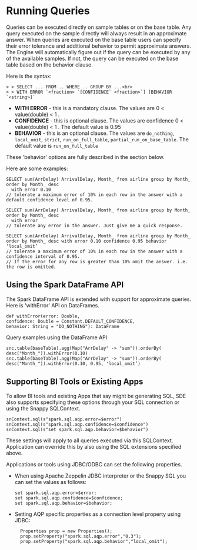 # Running Queries

Queries can be executed directly on sample tables or on the base table. Any query executed on the sample directly will always result in an approximate answer. When queries are executed on the base table users can specify their error tolerance and additional behavior to permit approximate answers. The Engine will automatically figure out if the query can be executed by any of the available samples. If not, the query can be executed on the base table based on the behavior clause. 

Here is the syntax:

```pre
> > SELECT ... FROM .. WHERE .. GROUP BY ...<br>
> > WITH ERROR `<fraction> `[CONFIDENCE` <fraction>`] [BEHAVIOR `<string>]`
```
    
* **WITH ERROR** - this is a mandatory clause. The values are  0 < value(double) < 1 . 
* **CONFIDENCE** - this is optional clause. The values are confidence 0 < value(double) < 1 . The default value is 0.95
* **BEHAVIOR** - this is an optional clause. The values are `do_nothing`, `local_omit`, `strict`,  `run_on_full_table`, `partial_run_on_base_table`. The default value is `run_on_full_table`	

These 'behavior' options are fully described in the section below. 

Here are some examples:

```pre
SELECT sum(ArrDelay) ArrivalDelay, Month_ from airline group by Month_ order by Month_ desc 
  with error 0.10 
// tolerate a maximum error of 10% in each row in the answer with a default confidence level of 0.95.

SELECT sum(ArrDelay) ArrivalDelay, Month_ from airline group by Month_ order by Month_ desc 
  with error 
// tolerate any error in the answer. Just give me a quick response.

SELECT sum(ArrDelay) ArrivalDelay, Month_ from airline group by Month_ order by Month_ desc with error 0.10 confidence 0.95 behavior ‘local_omit’
// tolerate a maximum error of 10% in each row in the answer with a confidence interval of 0.95.
// If the error for any row is greater than 10% omit the answer. i.e. the row is omitted. 
```

## Using the Spark DataFrame API

The Spark DataFrame API is extended with support for approximate queries. Here is 'withError' API on DataFrames.
```pre
def withError(error: Double,
confidence: Double = Constant.DEFAULT_CONFIDENCE,
behavior: String = "DO_NOTHING"): DataFrame
```

Query examples using the DataFrame API
```pre
snc.table(baseTable).agg(Map("ArrDelay" -> "sum")).orderBy( desc("Month_")).withError(0.10) 
snc.table(baseTable).agg(Map("ArrDelay" -> "sum")).orderBy( desc("Month_")).withError(0.10, 0.95, 'local_omit’) 
```

## Supporting BI Tools or Existing Apps
To allow BI tools and existing Apps that say might be generating SQL, SDE also supports specifying these options through your SQL connection or using the Snappy SQLContext. 

```pre
snContext.sql(s"spark.sql.aqp.error=$error")
snContext.sql(s"spark.sql.aqp.confidence=$confidence")
snContext.sql(s"set spark.sql.aqp.behavior=$behavior")
```
These settings will apply to all queries executed via this SQLContext. Application can override this by also using the SQL extensions specified above.

Applications or tools using JDBC/ODBC can set the following properties. 

*	When using Apache Zeppelin JDBC interpreter or the Snappy SQL you can set the values as follows:

    ```pre
    set spark.sql.aqp.error=$error;
    set spark.sql.aqp.confidence=$confidence;
    set spark.sql.aqp.behavior=$behavior;

    ```
*	Setting AQP specific properties as a connection level property using JDBC:
	    
          Properties prop = new Properties();
          prop.setProperty("spark.sql.aqp.error","0.3");
          prop.setProperty("spark.sql.aqp.behavior","local_omit");